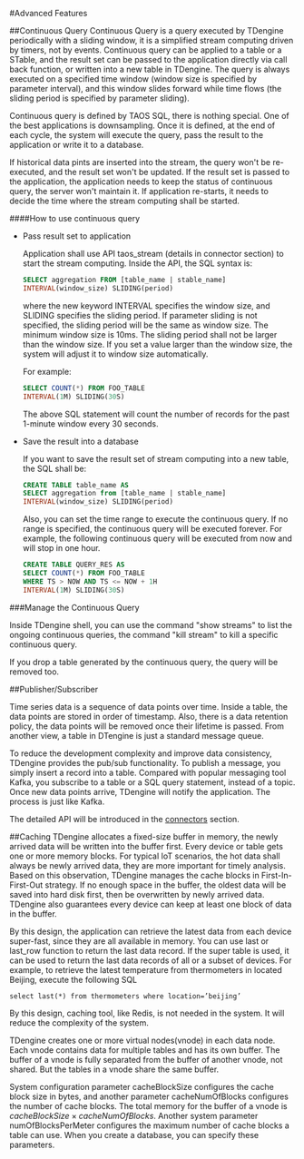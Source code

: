 #Advanced Features

##Continuous Query
Continuous Query is a query executed by TDengine periodically with a sliding window, it is a simplified stream computing driven by timers, not by events. Continuous query can be applied to a table or a STable, and the result set can be passed to the application directly via call back function, or written into a new table in TDengine. The query is always executed on a specified time window (window size is specified by parameter interval), and this window slides forward while time flows (the sliding period is specified by parameter sliding).    

Continuous query is defined by TAOS SQL, there is nothing special. One of the best applications is downsampling. Once it is defined, at the end of each cycle, the system will execute the query, pass the result to the application or write it to a database. 

If historical data pints are inserted into the stream, the query won't be re-executed, and the result set won't be updated. If the result set is passed to the application, the application needs to keep the status of continuous query, the server won't maintain it. If application re-starts, it needs to decide the time where the stream computing shall be started.

####How to use continuous query

 

  - Pass result set to application

    Application shall use API taos_stream (details in connector section) to start the stream computing. Inside the API, the SQL syntax is:
  
    ```sql
    SELECT aggregation FROM [table_name | stable_name] 
    INTERVAL(window_size) SLIDING(period)
    ```
  
    where the new keyword INTERVAL specifies the window size, and SLIDING specifies the sliding period. If parameter sliding is not specified, the sliding period will be the same as window size. The minimum window size is 10ms. The sliding period shall not be larger than the window size. If you set a value larger than the window size, the system will adjust it to window size automatically.
  
    For example:
  
    ```sql
    SELECT COUNT(*) FROM FOO_TABLE 
    INTERVAL(1M) SLIDING(30S)
    ```
  
    The above SQL statement will count the number of records for the past 1-minute window every 30 seconds.
  
  - Save the result into a database
  
    If you want to save the result set of stream computing into a new table, the SQL shall be: 
  
    ```sql
    CREATE TABLE table_name AS 
    SELECT aggregation from [table_name | stable_name]  
    INTERVAL(window_size) SLIDING(period)
    ```
  
    Also, you can set the time range to execute the continuous query. If no range is specified, the continuous query will be executed forever. For example, the following continuous query will be executed from now and will stop in one hour.
  
    ```sql
    CREATE TABLE QUERY_RES AS 
    SELECT COUNT(*) FROM FOO_TABLE 
    WHERE TS > NOW AND TS <= NOW + 1H 
    INTERVAL(1M) SLIDING(30S) 
    ```

###Manage the Continuous Query

Inside TDengine shell, you can use the command "show streams" to list the ongoing continuous queries, the command "kill stream" to kill a specific continuous query. 

If you drop a table generated by the continuous query, the query will be removed too.

##Publisher/Subscriber

Time series data is a sequence of data points over time. Inside a table, the data points are stored in order of timestamp. Also, there is a data retention policy, the data points will be removed once their lifetime is passed. From another view, a table in DTengine is just a standard message queue. 

To reduce the development complexity and improve data consistency, TDengine provides the pub/sub functionality. To publish a message, you simply insert a record into a table. Compared with popular messaging tool Kafka, you subscribe to a table or a SQL query statement, instead of a topic. Once new data points arrive, TDengine will notify the application. The process is just like Kafka.  

The detailed API will be introduced in the [connectors](https://www.taosdata.com/en/documentation/advanced-features/) section. 

##Caching
TDengine allocates a fixed-size buffer in memory, the newly arrived data will be written into the buffer first. Every device or table gets one or more memory blocks. For typical IoT scenarios, the hot data shall always be newly arrived data, they are more important for timely analysis. Based on this observation, TDengine manages the cache blocks in First-In-First-Out strategy. If no enough space in the buffer, the oldest data will be saved into hard disk first, then be overwritten by newly arrived data. TDengine also guarantees every device can keep at least one block of data in the buffer. 

By this design, the application can retrieve the latest data from each device super-fast, since they are all available in memory. You can use last or last_row function to return the last data record. If the super table is used, it can be used to return the last data records of all or a subset of devices. For example, to retrieve the latest temperature from thermometers in located Beijing, execute the following SQL  

```mysql
select last(*) from thermometers where location=’beijing’
```

By this design, caching tool, like Redis, is not needed in the system. It will reduce the complexity of the system. 

TDengine creates one or more virtual nodes(vnode) in each data node. Each vnode contains data for multiple tables and has its own buffer. The buffer of a vnode is fully separated from the buffer of another vnode, not shared. But the tables in a vnode share the same buffer.  

System configuration parameter cacheBlockSize configures the cache block size in bytes, and another parameter cacheNumOfBlocks configures the number of cache blocks. The total memory for the buffer of a vnode is $cacheBlockSize \times cacheNumOfBlocks$. Another system parameter numOfBlocksPerMeter configures the maximum number of cache blocks a table can use. When you create a database, you can specify these parameters. 